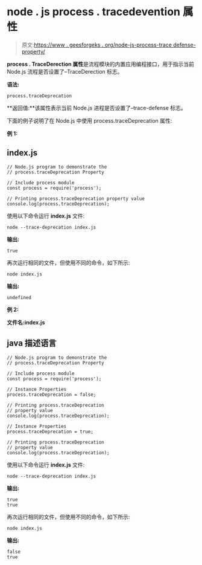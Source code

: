 # node . js process . tracedevention 属性

> 原文:[https://www . geesforgeks . org/node-js-process-trace defense-property/](https://www.geeksforgeeks.org/node-js-process-tracedeprecation-property/)

**process . TraceDerection 属性**是流程模块的内置应用编程接口，用于指示当前 Node.js 流程是否设置了–TraceDerection 标志。

**语法:**

```
process.traceDeprecation
```

**返回值:**该属性表示当前 Node.js 进程是否设置了–trace-defense 标志。

下面的例子说明了在 Node.js 中使用 process.traceDeprecation 属性:

**例 1:**

## index.js

```
// Node.js program to demonstrate the
// process.traceDeprecation Property

// Include process module
const process = require('process');

// Printing process.traceDeprecation property value
console.log(process.traceDeprecation);
```

使用以下命令运行 **index.js** 文件:

```
node --trace-deprecation index.js
```

**输出:**

```
true
```

再次运行相同的文件，但使用不同的命令，如下所示:

```
node index.js
```

**输出:**

```
undefined
```

**例 2:**

**文件名:index.js**

## java 描述语言

```
// Node.js program to demonstrate the
// process.traceDeprecation Property

// Include process module
const process = require('process');

// Instance Properties 
process.traceDeprecation = false;

// Printing process.traceDeprecation
// property value
console.log(process.traceDeprecation);

// Instance Properties 
process.traceDeprecation = true;

// Printing process.traceDeprecation
// property value
console.log(process.traceDeprecation);
```

使用以下命令运行 **index.js** 文件:

```
node --trace-deprecation index.js
```

**输出:**

```
true
true
```

再次运行相同的文件，但使用不同的命令，如下所示:

```
node index.js
```

**输出:**

```
false
true
```
